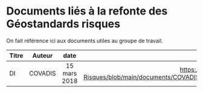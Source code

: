 # Documents liés à la refonte des Géostandards risques

On fait référence ici aux documents utiles au groupe de travail.

| Titre     | Auteur   | date  | Lien |
| --------- |:--------:|:------:|----:|
| DI | COVADIS | 15 mars 2018 | https://github.com/cnigfr/Geostandards-Risques/blob/main/documents/COVADIS_standard_DI_v2.1_cle84e119.pdf |
